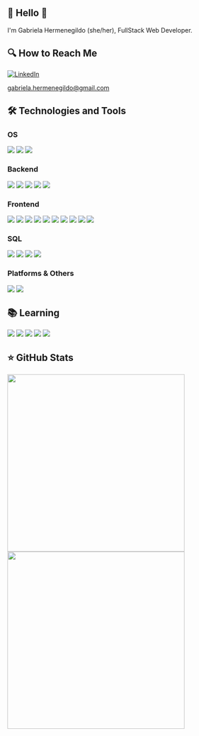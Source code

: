 ## 🌈 Hello 👋
I'm Gabriela Hermenegildo (she/her), FullStack Web Developer.


## 🔍 How to Reach Me
<a href="https://www.linkedin.com/in/gabriela-hermenegildo-jr/" target="_blank"><img alt="LinkedIn" src="https://img.shields.io/badge/-LinkedIn-0077B5?style=for-the-badge&logo=Linkedin&logoColor=white"></a>

gabriela.hermenegildo@gmail.com

  
## 🛠 Technologies and Tools

### OS

<div style={ display: flex }>
  <img src="https://img.shields.io/badge/Linux_Mint-87CF3E?style=for-the-badge&logo=linux-mint&logoColor=white">
  <img src="https://img.shields.io/badge/Ubuntu-E95420?style=for-the-badge&logo=ubuntu&logoColor=white">
  <img src="https://img.shields.io/badge/Windows-0078D6?style=for-the-badge&logo=windows&logoColor=white">
</div>

### Backend

<div style={ display: flex }>
  <img src="https://img.shields.io/badge/Spring-6DB33F?style=for-the-badge&logo=spring&logoColor=white">
  <img src="https://img.shields.io/badge/Spring_Boot-F2F4F9?style=for-the-badge&logo=spring-boot">
  <img src="https://img.shields.io/badge/C%23-239120?style=for-the-badge&logo=c-sharp&logoColor=white">
  <img src="https://img.shields.io/badge/.NET-512BD4?style=for-the-badge&logo=dotnet&logoColor=white">
  <img src="https://img.shields.io/badge/Node.js-339933?style=for-the-badge&logo=nodedotjs&logoColor=white">
</div>

### Frontend

<div style={ display: flex }>
  <img src="https://img.shields.io/badge/React-20232A?style=for-the-badge&logo=react&logoColor=61DAFB">
  <img src="https://img.shields.io/badge/Angular-DD0031?style=for-the-badge&logo=angular&logoColor=white">
  <img src="https://img.shields.io/badge/TypeScript-007ACC?style=for-the-badge&logo=typescript&logoColor=white">
  <img src="https://img.shields.io/badge/JavaScript-323330?style=for-the-badge&logo=javascript&logoColor=F7DF1E">
  <img src="https://img.shields.io/badge/HTML5-E34F26?style=for-the-badge&logo=html5&logoColor=white">
  <img src="https://img.shields.io/badge/CSS3-1572B6?style=for-the-badge&logo=css3&logoColor=white">
  <img src="https://img.shields.io/badge/styled--components-DB7093?style=for-the-badge&logo=styled-components&logoColor=white">
  <img src="https://img.shields.io/badge/Bootstrap-563D7C?style=for-the-badge&logo=bootstrap&logoColor=white">
  <img src="https://img.shields.io/badge/Material%20UI-007FFF?style=for-the-badge&logo=mui&logoColor=white">
  <img src="https://img.shields.io/badge/Jest-C21325?style=for-the-badge&logo=jest&logoColor=white">
</div>

### SQL

<div style={ display: flex }>
  <img src="https://img.shields.io/badge/MySQL-005C84?style=for-the-badge&logo=mysql&logoColor=white">
  <img src="https://img.shields.io/badge/PostgreSQL-316192?style=for-the-badge&logo=postgresql&logoColor=white">
  <img src="https://img.shields.io/badge/Oracle-F80000?style=for-the-badge&logo=oracle&logoColor=black">
  <img src="https://img.shields.io/badge/Microsoft%20SQL%20Server-CC2927?style=for-the-badge&logo=microsoft%20sql%20server&logoColor=white">
 </div>
 
### Platforms & Others

<div style={ display: flex }>
  <img src="https://img.shields.io/badge/Docker-2CA5E0?style=for-the-badge&logo=docker&logoColor=white">
  <img src="https://img.shields.io/badge/Swagger-85EA2D?style=for-the-badge&logo=Swagger&logoColor=white">
</div>
 
 
## 📚 Learning
  
  <div style={ display: flex }>
    <img src="https://img.shields.io/badge/Go-00ADD8?style=for-the-badge&logo=go&logoColor=white">
    <img src="https://img.shields.io/badge/microsoft%20azure-0089D6?style=for-the-badge&logo=microsoft-azure&logoColor=white">
    <img src="https://img.shields.io/badge/Azure_Functions-0062AD?style=for-the-badge&logo=azure-functions&logoColor=white">
    <img src="https://img.shields.io/badge/manjaro-35BF5C?style=for-the-badge&logo=manjaro&logoColor=white">
    <img src="https://img.shields.io/badge/GitHub_Actions-2088FF?style=for-the-badge&logo=github-actions&logoColor=white">
  </div>


## ⭐️ GitHub Stats

<div style={ display: flex }>
  <img width=400em src="https://github-readme-stats.vercel.app/api?username=gabiihjr&show_icons=true&theme=tokyonight&include_all_commits=true&count_private=true"/>
  <img width=400em src="https://github-readme-stats.vercel.app/api/top-langs/?username=gabiihjr&layout=compact&hide_borders=true&langs_count=7&theme=tokyonight"/>
</div>
